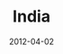 ---
layout: media
category: media
title: "India"
date: 2012-04-02
description: "India Initiative."
video: "https://s3.amazonaws.com/crossroadsvideomessages/gamechangers_india.mp4"
video-poster: "https://www.crossroads.net/uploadedfiles/gc_india_still.jpg"
---